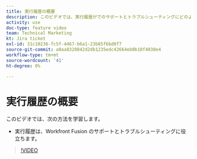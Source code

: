 ```yaml
---
title: 実行履歴の概要
description: このビデオでは、実行履歴がでのサポートとトラブルシューティングにどのように役立つかを学びます。 [!DNL Adobe Workfront Fusion].
activity: use
doc-type: feature video
team: Technical Marketing
kt: Jira ticket
exl-id: 31c10236-fc5f-4467-b6a1-23b85f6bd0f7
source-git-commit: a0aa8328842d2db1235edc42664eb0b18f4038e4
workflow-type: tm+mt
source-wordcount: '41'
ht-degree: 0%

---
```


# 実行履歴の概要

このビデオでは、次の方法を学習します。

* 実行履歴は、Workfront Fusion のサポートとトラブルシューティングに役立ちます。

>[!VIDEO](https://video.tv.adobe.com/v/335282/?quality=12)
